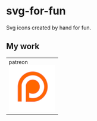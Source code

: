 # svg-for-fun

Svg icons created by hand for fun.

## My work
<table>
    <tr >
        <td>
            patreon
            <br/>
            <a href="/svg/patreon.svg">
                <img width="125" src="svg/patreon.svg" alt="patreon" />
            </a>
        </td>
    </tr>
</table>